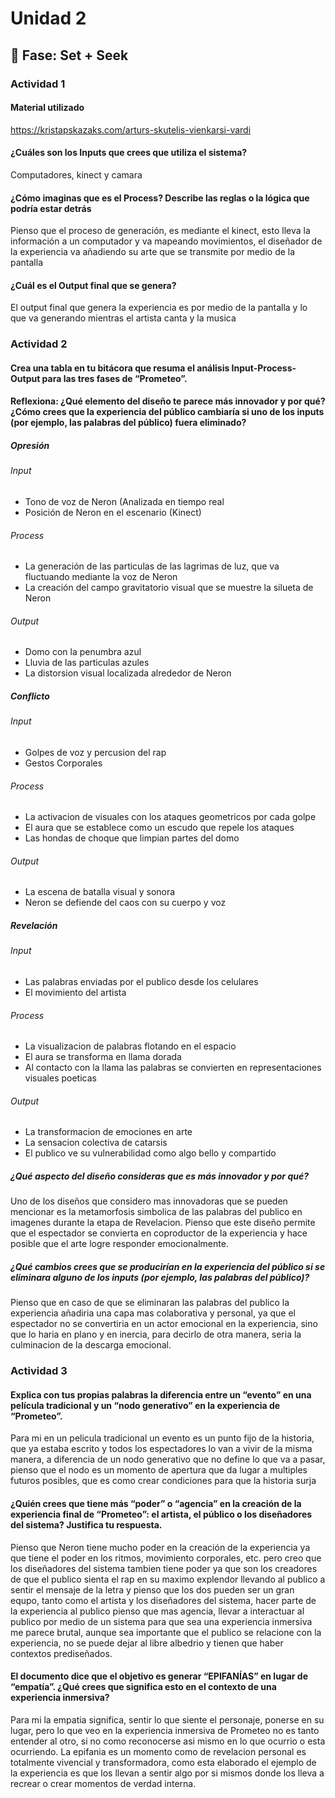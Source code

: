 # Unidad 2

## 🔎 Fase: Set + Seek

### Actividad 1

#### Material utilizado

https://kristapskazaks.com/arturs-skutelis-vienkarsi-vardi

#### ¿Cuáles son los Inputs que crees que utiliza el sistema?

Computadores, kinect y camara 

#### ¿Cómo imaginas que es el Process? Describe las reglas o la lógica que podría estar detrás

Pienso que el proceso de generación, es mediante el kinect, esto lleva la información a un computador y va mapeando movimientos, el diseñador de la experiencia va añadiendo su arte que se transmite por medio de la pantalla 

#### ¿Cuál es el Output final que se genera?

El output final que genera la experiencia es por medio de la pantalla y lo que va generando mientras el artista canta  y la musica 

### Actividad 2

#### Crea una tabla en tu bitácora que resuma el análisis Input-Process-Output para las tres fases de “Prometeo”.


#### Reflexiona: ¿Qué elemento del diseño te parece más innovador y por qué? ¿Cómo crees que la experiencia del público cambiaría si uno de los inputs (por ejemplo, las palabras del público) fuera eliminado?

##### Opresión 

###### Input
-  Tono de voz de Neron (Analizada en tiempo real
-  Posición de Neron en el escenario (Kinect)

###### Process
- La generación de las particulas de las lagrimas de luz, que va fluctuando mediante la voz de Neron
- La creación del campo gravitatorio visual que se muestre la silueta de Neron

###### Output
- Domo con la penumbra azul 
- Lluvia de las particulas azules
- La distorsion visual localizada alrededor de Neron

##### Conflicto

###### Input
- Golpes de voz y percusion del rap
- Gestos Corporales

###### Process
- La activacion de visuales con los ataques geometricos por cada golpe
- El aura que se establece como un escudo que repele los ataques
- Las hondas de choque que limpian partes del domo

###### Output
- La escena de batalla visual y sonora
- Neron se defiende del caos con su cuerpo y voz

##### Revelación

###### Input
- Las palabras enviadas por el publico desde los celulares
- El movimiento del artista

###### Process
- La visualizacion de palabras flotando en el espacio
- El aura se transforma en llama dorada
- Al contacto con la llama las palabras se convierten en representaciones visuales poeticas

###### Output
- La transformacion de emociones en arte
- La sensacion colectiva de catarsis
- El publico ve su vulnerabilidad como algo bello y compartido

##### ¿Qué aspecto del diseño consideras que es más innovador y por qué?

Uno de los diseños que considero mas innovadoras que se pueden mencionar es la metamorfosis simbolica de las palabras del publico en imagenes durante la etapa de Revelacion. Pienso que este diseño permite que el espectador se convierta en coproductor de la experiencia y hace posible que el arte logre responder emocionalmente.

##### ¿Qué cambios crees que se producirían en la experiencia del público si se eliminara alguno de los inputs (por ejemplo, las palabras del público)?

Pienso que en caso de que se eliminaran las palabras del publico la experiencia añadiria una capa mas colaborativa y personal, ya que el espectador no se convertiria en un actor emocional en la experiencia, sino que lo haria en plano y en inercia, para decirlo de otra manera, seria la culminacion de la descarga emocional.

### Actividad 3

#### Explica con tus propias palabras la diferencia entre un “evento” en una película tradicional y un “nodo generativo” en la experiencia de “Prometeo”.

Para mi en un pelicula tradicional un evento es un punto fijo de la historia, que ya estaba escrito y todos los espectadores lo van a vivir de la misma manera, a diferencia de un nodo generativo que no define lo que va a pasar, pienso que el nodo es un momento de apertura que da lugar a multiples futuros posibles, que es como crear condiciones para que la historia surja

#### ¿Quién crees que tiene más “poder” o “agencia” en la creación de la experiencia final de “Prometeo”: el artista, el público o los diseñadores del sistema? Justifica tu respuesta.

Pienso que Neron tiene mucho poder en la creación de la experiencia ya que tiene el poder en los ritmos, movimiento corporales, etc. pero creo que los diseñadores del sistema tambien tiene poder ya que son los creadores de que el publico sienta el rap en su maximo explendor llevando al publico a sentir el mensaje de la letra y pienso que los dos pueden ser un gran equpo, tanto como el artista y los diseñadores del sistema, hacer parte de la experiencia al publico pienso que mas agencia, llevar a interactuar al publico por medio de un sistema para que sea una experiencia inmersiva me parece brutal, aunque sea importante que el publico se relacione con la experiencia, no se puede dejar al libre albedrio y tienen que haber contextos prediseñados.

#### El documento dice que el objetivo es generar “EPIFANÍAS” en lugar de “empatía”. ¿Qué crees que significa esto en el contexto de una experiencia inmersiva?

Para mi la empatia significa, sentir lo que siente el personaje, ponerse en su lugar, pero lo que veo en la experiencia inmersiva de Prometeo no es tanto entender al otro, si no como reconocerse asi mismo en lo que ocurrio o esta ocurriendo.
La epifania es un momento como de revelacion personal es totalmente vivencial y transformadora, como esta elaborado el ejemplo de la experiencia es que los llevan a sentir algo por si mismos donde los lleva a recrear o crear momentos de verdad interna.
